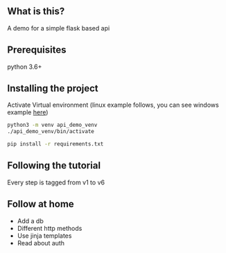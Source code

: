 ## What is this? 

A demo for a simple flask based api

## Prerequisites 

python 3.6+

## Installing the project

Activate Virtual environment (linux example follows, you can see windows example [here](https://tutorial.djangogirls.org/en/django_installation/))
```bash
python3 -m venv api_demo_venv
./api_demo_venv/bin/activate
```

```bash
pip install -r requirements.txt
```
## Following the tutorial

Every step is tagged from v1 to v6

## Follow at home

* Add a db
* Different http methods
* Use jinja templates
* Read about auth